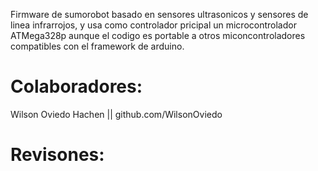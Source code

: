 Firmware de sumorobot basado en sensores ultrasonicos y
sensores de linea infrarrojos, y usa como controlador 
pricipal un microcontrolador ATMega328p aunque el codigo
es portable a otros miconcontroladores compatibles con 
el framework de arduino.

# Colaboradores:

Wilson Oviedo Hachen || github.com/WilsonOviedo

# Revisones:

